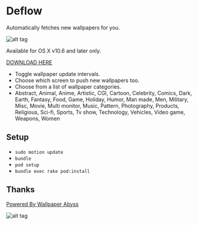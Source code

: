 Deflow
======

Automatically fetches new wallpapers for you.

![alt tag](../master/resources/banner.jpg)

Available for OS X v10.6 and later only.

[DOWNLOAD HERE](https://github.com/ahmetabdi/deflow/releases)

* Toggle wallpaper update intervals.
* Choose which screen to push new wallpapers too.
* Choose from a list of wallpaper categories.
* Abstract, Animal, Anime, Artistic, CGI, Cartoon, Celebrity, Comics, Dark, Earth, Fantasy, Food, Game, Holiday, Humor, Man made, Men, Military, Misc, Movie, Multi monitor, Music, Pattern, Photography, Products, Religious, Sci-fi, Sports, Tv show, Technology, Vehicles, Video game, Weapons, Women

## Setup

* ``sudo motion update``
* ``bundle``
* ``pod setup``
* ``bundle exec rake pod:install``

## Thanks

[Powered By Wallpaper Abyss](http://wall.alphacoders.com)

![alt tag](../master/resources/wallpaper_abyss.png)

